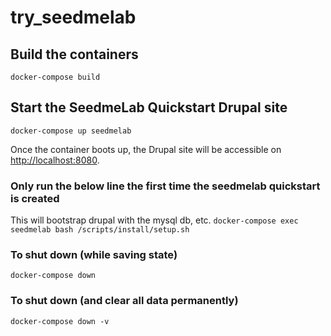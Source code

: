 # try_seedmelab
## Build the containers
`docker-compose build`

## Start the SeedmeLab Quickstart Drupal site
`docker-compose up seedmelab`

Once the container boots up, the Drupal site will be accessible on <a href="http://localhost:8080">http://localhost:8080</a>.


### Only run the below line the first time the seedmelab quickstart is created
This will bootstrap drupal with the mysql db, etc.
`docker-compose exec seedmelab bash /scripts/install/setup.sh`

### To shut down (while saving state)
`docker-compose down`

### To shut down (and clear all data permanently)
`docker-compose down -v`